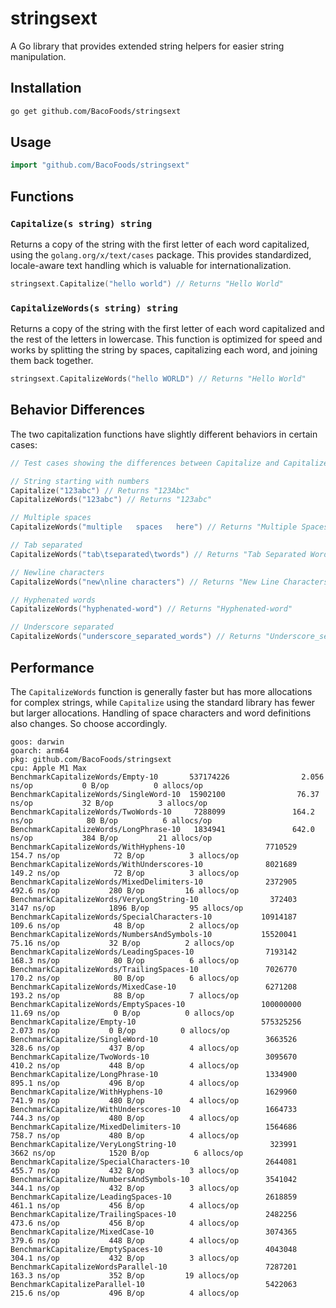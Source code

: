 # stringsext

A Go library that provides extended string helpers for easier string manipulation.

## Installation

```bash
go get github.com/BacoFoods/stringsext
```

## Usage

```go
import "github.com/BacoFoods/stringsext"
```

## Functions

### `Capitalize(s string) string`

Returns a copy of the string with the first letter of each word capitalized, using the `golang.org/x/text/cases` package. This provides standardized, locale-aware text handling which is valuable for internationalization.

```go
stringsext.Capitalize("hello world") // Returns "Hello World"
```

### `CapitalizeWords(s string) string`

Returns a copy of the string with the first letter of each word capitalized and the rest of the letters in lowercase. This function is optimized for speed and works by splitting the string by spaces, capitalizing each word, and joining them back together.

```go
stringsext.CapitalizeWords("hello WORLD") // Returns "Hello World"
```

## Behavior Differences

The two capitalization functions have slightly different behaviors in certain cases:

```go
// Test cases showing the differences between Capitalize and CapitalizeWords:

// String starting with numbers
Capitalize("123abc") // Returns "123Abc"
CapitalizeWords("123abc") // Returns "123abc"

// Multiple spaces
CapitalizeWords("multiple   spaces   here") // Returns "Multiple Spaces Here"

// Tab separated
CapitalizeWords("tab\tseparated\twords") // Returns "Tab Separated Words"

// Newline characters
CapitalizeWords("new\nline characters") // Returns "New Line Characters"

// Hyphenated words
CapitalizeWords("hyphenated-word") // Returns "Hyphenated-word"

// Underscore separated
CapitalizeWords("underscore_separated_words") // Returns "Underscore_separated_words"
```

## Performance

The `CapitalizeWords` function is generally faster but has more allocations for complex strings, while `Capitalize` using the standard library has fewer but larger allocations. Handling of space characters and word definitions also changes. So choose accordingly.

```code
goos: darwin
goarch: arm64
pkg: github.com/BacoFoods/stringsext
cpu: Apple M1 Max
BenchmarkCapitalizeWords/Empty-10       537174226                2.056 ns/op           0 B/op          0 allocs/op
BenchmarkCapitalizeWords/SingleWord-10  15902100                76.37 ns/op           32 B/op          3 allocs/op
BenchmarkCapitalizeWords/TwoWords-10     7288099               164.2 ns/op            80 B/op          6 allocs/op
BenchmarkCapitalizeWords/LongPhrase-10   1834941               642.0 ns/op           384 B/op         21 allocs/op
BenchmarkCapitalizeWords/WithHyphens-10                  7710529               154.7 ns/op            72 B/op          3 allocs/op
BenchmarkCapitalizeWords/WithUnderscores-10              8021689               149.2 ns/op            72 B/op          3 allocs/op
BenchmarkCapitalizeWords/MixedDelimiters-10              2372905               492.6 ns/op           280 B/op         16 allocs/op
BenchmarkCapitalizeWords/VeryLongString-10                372403              3147 ns/op            1896 B/op         95 allocs/op
BenchmarkCapitalizeWords/SpecialCharacters-10           10914187               109.6 ns/op            48 B/op          2 allocs/op
BenchmarkCapitalizeWords/NumbersAndSymbols-10           15520041                75.16 ns/op           32 B/op          2 allocs/op
BenchmarkCapitalizeWords/LeadingSpaces-10                7193142               168.3 ns/op            80 B/op          6 allocs/op
BenchmarkCapitalizeWords/TrailingSpaces-10               7026770               170.2 ns/op            80 B/op          6 allocs/op
BenchmarkCapitalizeWords/MixedCase-10                    6271208               193.2 ns/op            88 B/op          7 allocs/op
BenchmarkCapitalizeWords/EmptySpaces-10                 100000000               11.69 ns/op            0 B/op          0 allocs/op
BenchmarkCapitalize/Empty-10                            575325256                2.073 ns/op           0 B/op          0 allocs/op
BenchmarkCapitalize/SingleWord-10                        3663526               328.6 ns/op           437 B/op          4 allocs/op
BenchmarkCapitalize/TwoWords-10                          3095670               410.2 ns/op           448 B/op          4 allocs/op
BenchmarkCapitalize/LongPhrase-10                        1334900               895.1 ns/op           496 B/op          4 allocs/op
BenchmarkCapitalize/WithHyphens-10                       1629960               741.9 ns/op           480 B/op          4 allocs/op
BenchmarkCapitalize/WithUnderscores-10                   1664733               744.3 ns/op           480 B/op          4 allocs/op
BenchmarkCapitalize/MixedDelimiters-10                   1564686               758.7 ns/op           480 B/op          4 allocs/op
BenchmarkCapitalize/VeryLongString-10                     323991              3662 ns/op            1520 B/op          6 allocs/op
BenchmarkCapitalize/SpecialCharacters-10                 2644081               455.7 ns/op           432 B/op          3 allocs/op
BenchmarkCapitalize/NumbersAndSymbols-10                 3541042               344.1 ns/op           432 B/op          3 allocs/op
BenchmarkCapitalize/LeadingSpaces-10                     2618859               461.1 ns/op           456 B/op          4 allocs/op
BenchmarkCapitalize/TrailingSpaces-10                    2482256               473.6 ns/op           456 B/op          4 allocs/op
BenchmarkCapitalize/MixedCase-10                         3074365               379.6 ns/op           448 B/op          4 allocs/op
BenchmarkCapitalize/EmptySpaces-10                       4043048               304.1 ns/op           432 B/op          3 allocs/op
BenchmarkCapitalizeWordsParallel-10                      7287201               163.3 ns/op           352 B/op         19 allocs/op
BenchmarkCapitalizeParallel-10                           5422063               215.6 ns/op           496 B/op          4 allocs/op
```